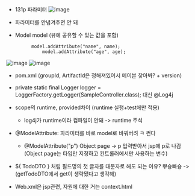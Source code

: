 + 131p 파라미터
![image](https://github.com/tnduf6864/TIL/assets/66365553/db34f6c8-28e1-46f3-afd9-fe7d305d211f)
- 파라미터를 안념겨주면 안 돼

- Model model (뷰에 공유할 수 있는 값을 포함)

            model.addAttribute("name", name);
		        model.addAttribute("age", age);
  


![image](https://github.com/tnduf6864/TIL/assets/66365553/3d7ff824-e5b6-4db3-ae3e-198fa51d7f34)
![image](https://github.com/tnduf6864/TIL/assets/66365553/2abc8304-cc14-4417-8469-d50885c52799)



- pom.xml (groupId, ArtifactId은 정해져있어서 메이븐 찾아봐? + version)
- private static final Logger logger = LoggerFactory.getLogger(SampleController.class); 대신 @Log4j
- scope의 runtime, provided차이 (runtime 실행+test에만 적용)
  + log4j가 runtime이라 컴파일이 안돼 -> runtime 주석
    
- @ModelAttribute: 파라미터를 바로 model로 바꿔버려 ㅋ 쩐다
  + @ModelAttribute("p") Object page -> p 입력받아서 jsp에 p로 나감 (Object page는 타입만 지정하고 컨트롤러에서만 사용하는 변수)
    
- ${ TodoDTO } 처럼 필드명의 첫 글자를 대문자로 해도 되는 이유? 뿌슝빠슝 -> (getTodoDTO에서 get이 생략됐다고 생각해)
- Web.xml은 jsp관련, 자원에 대한 거는 context.html
